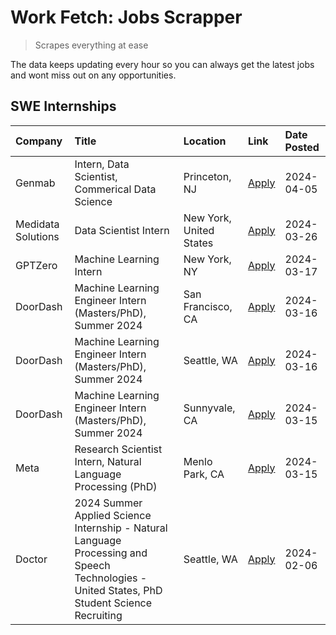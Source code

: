 # Work Fetch: Jobs Scrapper
> Scrapes everything at ease

The data keeps updating every hour so you can always get the latest jobs and wont miss out on any opportunities.

## SWE Internships
<!--START_SECTION:workfetch-->
| Company            | Title                                                                                                                                        | Location                | Link                                                                                                                                                                                                                                                                                                                                               | Date Posted   |
|:-------------------|:---------------------------------------------------------------------------------------------------------------------------------------------|:------------------------|:---------------------------------------------------------------------------------------------------------------------------------------------------------------------------------------------------------------------------------------------------------------------------------------------------------------------------------------------------|:--------------|
| Genmab             | Intern, Data Scientist, Commerical Data Science                                                                                              | Princeton, NJ           | [Apply](https://www.linkedin.com/jobs/view/intern-data-scientist-commerical-data-science-at-genmab-3887818362?position=11&pageNum=0&refId=t0ujFrHGU8DJtQUcJUuu1Q%3D%3D&trackingId=KAPxapvIwvCldbDDbS8UHg%3D%3D&trk=public_jobs_jserp-result_search-card)                                                                                           | 2024-04-05    |
| Medidata Solutions | Data Scientist Intern                                                                                                                        | New York, United States | [Apply](https://www.linkedin.com/jobs/view/data-scientist-intern-at-medidata-solutions-3810253704?position=10&pageNum=0&refId=t0ujFrHGU8DJtQUcJUuu1Q%3D%3D&trackingId=bKfADaC%2Bkk%2FwqPiI1%2B6PKA%3D%3D&trk=public_jobs_jserp-result_search-card)                                                                                                 | 2024-03-26    |
| GPTZero            | Machine Learning Intern                                                                                                                      | New York, NY            | [Apply](https://www.linkedin.com/jobs/view/machine-learning-intern-at-gptzero-3860723963?position=9&pageNum=0&refId=t0ujFrHGU8DJtQUcJUuu1Q%3D%3D&trackingId=E7Uc%2BKD3k%2B6YvwMFFyKFeg%3D%3D&trk=public_jobs_jserp-result_search-card)                                                                                                             | 2024-03-17    |
| DoorDash           | Machine Learning Engineer Intern (Masters/PhD), Summer 2024                                                                                  | San Francisco, CA       | [Apply](https://www.linkedin.com/jobs/view/machine-learning-engineer-intern-masters-phd-summer-2024-at-doordash-3736457737?position=3&pageNum=0&refId=t0ujFrHGU8DJtQUcJUuu1Q%3D%3D&trackingId=ASk2aPEYWn4AbgGuGd3EkQ%3D%3D&trk=public_jobs_jserp-result_search-card)                                                                               | 2024-03-16    |
| DoorDash           | Machine Learning Engineer Intern (Masters/PhD), Summer 2024                                                                                  | Seattle, WA             | [Apply](https://www.linkedin.com/jobs/view/machine-learning-engineer-intern-masters-phd-summer-2024-at-doordash-3736455966?position=4&pageNum=0&refId=t0ujFrHGU8DJtQUcJUuu1Q%3D%3D&trackingId=dKc4PdURhBTn%2F%2FSUvVAr%2FQ%3D%3D&trk=public_jobs_jserp-result_search-card)                                                                         | 2024-03-16    |
| DoorDash           | Machine Learning Engineer Intern (Masters/PhD), Summer 2024                                                                                  | Sunnyvale, CA           | [Apply](https://www.linkedin.com/jobs/view/machine-learning-engineer-intern-masters-phd-summer-2024-at-doordash-3736454973?position=2&pageNum=0&refId=t0ujFrHGU8DJtQUcJUuu1Q%3D%3D&trackingId=2qFyoR64TLeGbRYCLJIh8Q%3D%3D&trk=public_jobs_jserp-result_search-card)                                                                               | 2024-03-15    |
| Meta               | Research Scientist Intern, Natural Language Processing (PhD)                                                                                 | Menlo Park, CA          | [Apply](https://www.linkedin.com/jobs/view/research-scientist-intern-natural-language-processing-phd-at-meta-3858718375?position=8&pageNum=0&refId=t0ujFrHGU8DJtQUcJUuu1Q%3D%3D&trackingId=NYu1JhDsmEsPMdSV%2FHDBAA%3D%3D&trk=public_jobs_jserp-result_search-card)                                                                                | 2024-03-15    |
| Doctor             | 2024 Summer Applied Science Internship - Natural Language Processing and Speech Technologies - United States, PhD Student Science Recruiting | Seattle, WA             | [Apply](https://www.linkedin.com/jobs/view/2024-summer-applied-science-internship-natural-language-processing-and-speech-technologies-united-states-phd-student-science-recruiting-at-doctor-3819405754?position=12&pageNum=0&refId=t0ujFrHGU8DJtQUcJUuu1Q%3D%3D&trackingId=4I8467YF5jPWdaq4I4MdZA%3D%3D&trk=public_jobs_jserp-result_search-card) | 2024-02-06    |
<!--END_SECTION:workfetch-->
